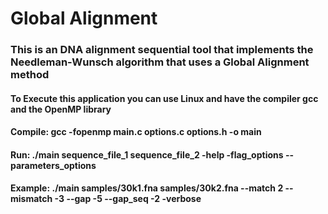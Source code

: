 # Global Alignment

### This is an DNA alignment sequential tool that implements the Needleman-Wunsch algorithm that uses a Global Alignment method

#### To Execute this application you can use Linux and have the compiler gcc and the OpenMP library
#### Compile: gcc -fopenmp main.c options.c options.h -o main
#### Run: ./main sequence_file_1 sequence_file_2 -help -flag_options --parameters_options
#### Example: ./main samples/30k1.fna samples/30k2.fna --match 2 --mismatch -3 --gap -5 --gap_seq -2 -verbose
